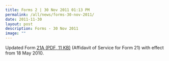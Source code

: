 ```yaml
---
title: Forms 2 | 30 Nov 2011 01:13 PM
permalink: /all/news/forms-30-nov-2011/
date: 2011-11-30
layout: post
description: Forms - 30 Nov 2011
image: ""
---
```

Updated Form [21A (PDF, 11 KB)](/files/News/form21a_final_amdmt.pdf) (Affidavit of Service for Form 21) with effect from 18 May 2010.
